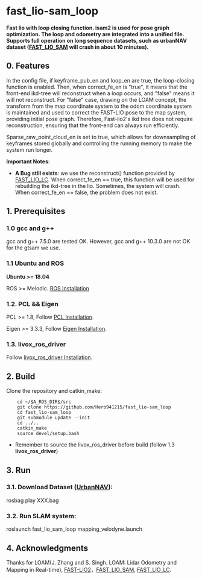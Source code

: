 # fast_lio-sam_loop
**Fast lio with loop closing function. isam2 is used for pose graph optimization. The loop and odometry are integrated into a unified file. Supports full operation on long sequence datasets, such as urbanNAV dataset ([FAST_LIO_SAM](https://github.com/kahowang/FAST_LIO_SAM) will crash in about 10 minutes).**

## 0. Features
In the config file, if keyframe_pub_en and loop_en are true, the loop-closing function is enabled. Then, when correct_fe_en is "true", it means that the front-end ikd-tree will reconstruct when a loop occurs, and "false" means it will not reconstruct. For "false" case, drawing on the LOAM concept, the transform from the map coordinate system to the odom coordinate system is maintained and used to correct the FAST-LIO pose to the map system, providing initial pose graph. Therefore, Fast-lio2's ikd tree does not require reconstruction, ensuring that the front-end can always run efficiently.

Sparse_raw_point_cloud_en is set to true, which allows for downsampling of keyframes stored globally and controlling the running memory to make the system run longer.

**Important Notes**: 
  - **A Bug still exists**: we use the reconstruct() function provided by [FAST_LIO_LC](https://github.com/yanliang-wang/FAST_LIO_LC). When correct_fe_en == true, this function will be used for rebuilding the ikd-tree in the lio. Sometimes, 
the system will crash. When correct_fe_en == false, the problem does not exist.

## 1. Prerequisites
### 1.0 **gcc** and **g++**

gcc and g++ 7.5.0 are tested OK. However, gcc and g++ 10.3.0 are not OK for the gtsam we use.

### 1.1 **Ubuntu** and **ROS**
**Ubuntu >= 18.04**

ROS    >= Melodic. [ROS Installation](http://wiki.ros.org/ROS/Installation)

### 1.2. **PCL && Eigen**
PCL    >= 1.8,   Follow [PCL Installation](http://www.pointclouds.org/downloads/linux.html).

Eigen  >= 3.3.3, Follow [Eigen Installation](http://eigen.tuxfamily.org/index.php?title=Main_Page).

### 1.3. **livox_ros_driver**
Follow [livox_ros_driver Installation](https://github.com/Livox-SDK/livox_ros_driver).

## 2. Build

Clone the repository and catkin_make:

```
    cd ~/$A_ROS_DIR$/src
    git clone https://github.com/Hero941215/fast_lio-sam_loop
    cd fast_lio-sam_loop
    git submodule update --init
    cd ../..
    catkin_make
    source devel/setup.bash
```
- Remember to source the livox_ros_driver before build (follow 1.3 **livox_ros_driver**)

## 3. Run

### 3.1. Download Dataset ([UrbanNAV](https://github.com/IPNL-POLYU/UrbanNavDataset)): 

rosbag play XXX.bag

### 3.2. Run SLAM system: 

roslaunch fast_lio_sam_loop mapping_velodyne.launch

## 4. Acknowledgments

Thanks for LOAM(J. Zhang and S. Singh. LOAM: Lidar Odometry and Mapping in Real-time), [FAST-LIO2](https://github.com/hku-mars/FAST_LIO)，[FAST_LIO_SAM](https://github.com/kahowang/FAST_LIO_SAM), [FAST_LIO_LC](https://github.com/yanliang-wang/FAST_LIO_LC).
